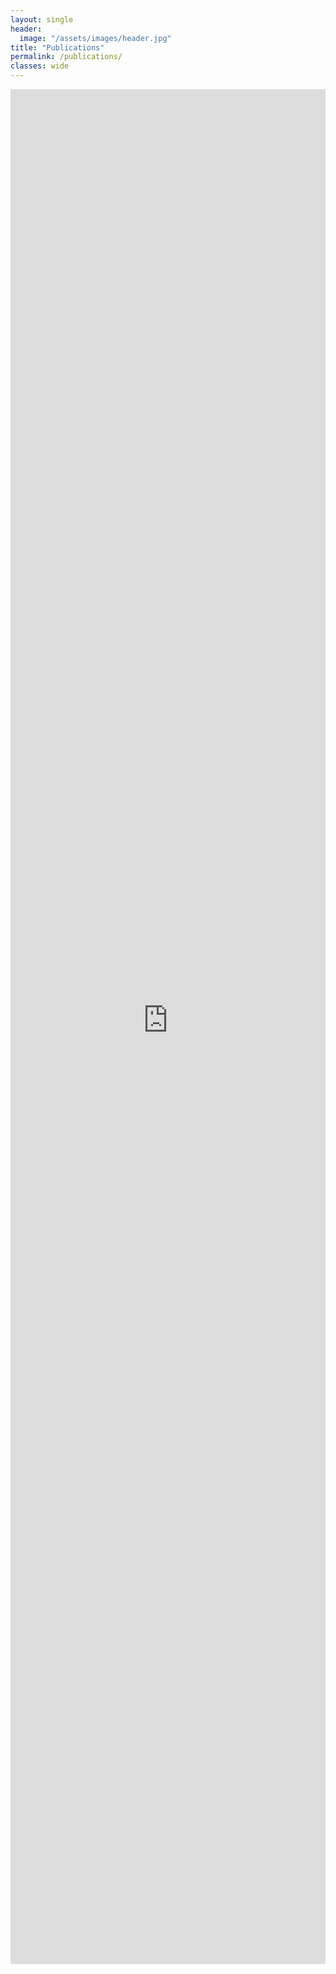 ```yaml
---
layout: single
header:
  image: "/assets/images/header.jpg"
title: "Publications"
permalink: /publications/
classes: wide
---
```




<iframe src="https://haltools.archives-ouvertes.fr/Public/afficheRequetePubli.php?auteur_exp=Myriam%2C+Bontonou&typdoc=(%27ART%27,%27COMM%27,%27POSTER%27,%27PROCEEDINGS%27,%27ISSUE%27,%27OUV%27,%27COUV%27,%27BLOG%27,%27NOTICE%27,%27TRAD%27,%27PATENT%27,%27OTHER%27,%27REPORT%27,%27THESE%27,%27HDR%27,%27LECTURE%27,%27MEM%27,%27IMG%27,%27VIDEO%27,%27SON%27,%27MAP%27,%27SOFTWARE%27,%27PRESCONF%27,%27CREPORT%27,%27ETABTHESE%27,%27MEMLIC%27,%27NOTE%27,%27OTHERREPORT%27,%27REPACT%27,%27SYNTHESE%27)&CB_auteur=oui&CB_titre=oui&CB_article=oui&CB_resume=oui&langue=Anglais&tri_exp=annee_publi&tri_exp2=typdoc&tri_exp3=date_publi&ordre_aff=TA&Fen=Aff&css=../css/VisuRubriqueEncadre.css" width="100%" height="3000px" frameborder="0"></iframe>
